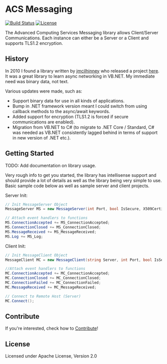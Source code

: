# ACS Messaging

[![Build Status](https://dev.azure.com/acslive/ACS-Messaging/_apis/build/status/Johno-ACSLIVE.ACS-Messaging?branchName=master)](https://github.com/Johno-ACSLive/ACS-Messaging/blob/master/README.md) [![License](https://img.shields.io/github/license/Johno-ACSLive/ACS-Messaging.svg)](https://github.com/Johno-ACSLive/ACS-Messaging/blob/master/README.md#license)

The Advanced Computing Services Messaging library allows Client/Server Communications. Each instance can either be a Server or a Client and supports TLS1.2 encryption.


## History

In 2010 I found a library written by [jmcilhinney](http://www.vbforums.com/member.php?58941-jmcilhinney) who released a project [here](http://www.vbforums.com/showthread.php?587341-VB2008-NET-3-5-Asynchronous-TcpListener-amp-TcpClient). It was a great library to learn async networking in VB.NET. My immediate need was binary data, not text.

Various updates were made, such as:
* Support binary data for use in all kinds of applications.
* Bump in .NET framework version meant I could switch from using callback methods to the async/await keywords.
* Added support for encryption (TLS1.2 is forced if secure communications are enabled).
* Migration from VB.NET to C# (to migrate to .NET Core / Standard, C# was needed as VB.NET consistently lagged behind in terms of support in new version of .NET etc.).


## Getting Started

TODO: Add documentation on library usage.

Very rough info to get you started, the library has intellisense support and should provide a lot of details as well as the library being very simple to use. Basic sample code below as well as sample server and client projects.

Server Init:
```c#
// Init MessageServer Object
MessageServer MS = new MessageServer(int Port, bool IsSecure, X509Certificate Certificate);

// Attach event handlers to functions
MS.ConnectionAccepted += MS_ConnectionAccepted;
MS.ConnectionClosed += MS_ConnectionClosed;
MS.MessageReceived += MS_MessageReceived;
MS.Log += MS_Log;
```

Client Init:
```C#
// Init MessageClient Object
MessageClient MC = new MessageClient(string Server, int Port, bool IsSecure);

//Attach event handlers to functions
MC.ConnectionAccepted += MC_ConnectionAccepted;
MC.ConnectionClosed += MC_ConnectionClosed;
MC.ConnectionFailed += MC_ConnectionFailed;
MC.MessageReceived += MC_MessageReceived;

// Connect to Remote Host (Server)
MC.Connect();
```


## Contribute

If you're interested, check how to [Contribute](CONTRIBUTING.md)!


## License

Licensed under Apache License, Version 2.0
